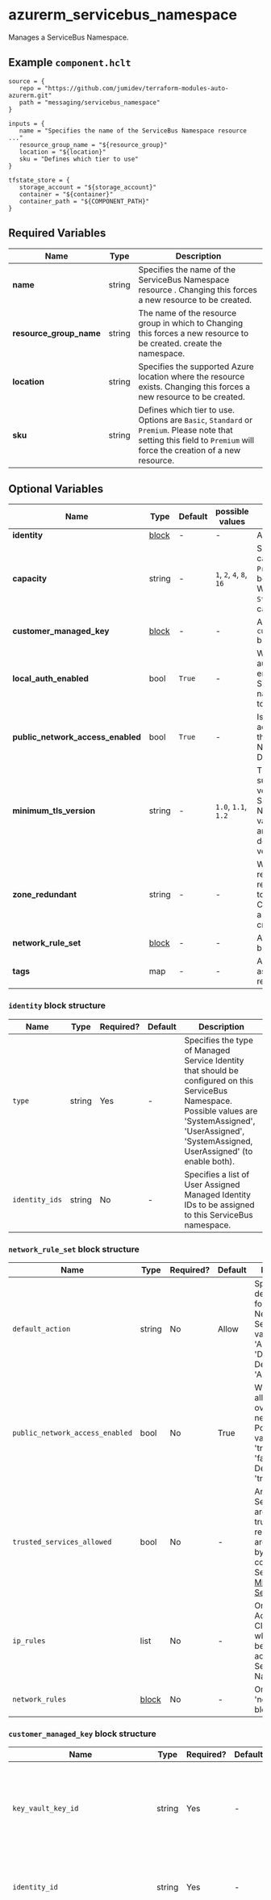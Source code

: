 # azurerm_servicebus_namespace

Manages a ServiceBus Namespace.

## Example `component.hclt`

```hcl
source = {
   repo = "https://github.com/jumidev/terraform-modules-auto-azurerm.git"   
   path = "messaging/servicebus_namespace"   
}

inputs = {
   name = "Specifies the name of the ServiceBus Namespace resource ..."   
   resource_group_name = "${resource_group}"   
   location = "${location}"   
   sku = "Defines which tier to use"   
}

tfstate_store = {
   storage_account = "${storage_account}"   
   container = "${container}"   
   container_path = "${COMPONENT_PATH}"   
}

```

## Required Variables

| Name | Type |  Description |
| ---- | --------- |  ----------- |
| **name** | string |  Specifies the name of the ServiceBus Namespace resource . Changing this forces a new resource to be created. | 
| **resource_group_name** | string |  The name of the resource group in which to Changing this forces a new resource to be created. create the namespace. | 
| **location** | string |  Specifies the supported Azure location where the resource exists. Changing this forces a new resource to be created. | 
| **sku** | string |  Defines which tier to use. Options are `Basic`, `Standard` or `Premium`. Please note that setting this field to `Premium` will force the creation of a new resource. | 

## Optional Variables

| Name | Type |  Default  |  possible values |  Description |
| ---- | --------- |  ----------- | ----------- | ----------- |
| **identity** | [block](#identity-block-structure) |  -  |  -  |  An `identity` block. | 
| **capacity** | string |  -  |  `1`, `2`, `4`, `8`, `16`  |  Specifies the capacity. When `sku` is `Premium`, capacity can be `1`, `2`, `4`, `8` or `16`. When `sku` is `Basic` or `Standard`, capacity can be `0` only. | 
| **customer_managed_key** | [block](#customer_managed_key-block-structure) |  -  |  -  |  An `customer_managed_key` block. | 
| **local_auth_enabled** | bool |  `True`  |  -  |  Whether or not SAS authentication is enabled for the Service Bus namespace. Defaults to `true`. | 
| **public_network_access_enabled** | bool |  `True`  |  -  |  Is public network access enabled for the Service Bus Namespace? Defaults to `true`. | 
| **minimum_tls_version** | string |  -  |  `1.0`, `1.1`, `1.2`  |  The minimum supported TLS version for this Service Bus Namespace. Valid values are: `1.0`, `1.1` and `1.2`. The current default minimum TLS version is `1.2`. | 
| **zone_redundant** | string |  -  |  -  |  Whether or not this resource is zone redundant. `sku` needs to be `Premium`. Changing this forces a new resource to be created. | 
| **network_rule_set** | [block](#network_rule_set-block-structure) |  -  |  -  |  An `network_rule_set` block. | 
| **tags** | map |  -  |  -  |  A mapping of tags to assign to the resource. | 

### `identity` block structure

| Name | Type | Required? | Default | Description |
| ---- | ---- | --------- | ------- | ----------- |
| `type` | string | Yes | - | Specifies the type of Managed Service Identity that should be configured on this ServiceBus Namespace. Possible values are 'SystemAssigned', 'UserAssigned', 'SystemAssigned, UserAssigned' (to enable both). |
| `identity_ids` | string | No | - | Specifies a list of User Assigned Managed Identity IDs to be assigned to this ServiceBus namespace. |

### `network_rule_set` block structure

| Name | Type | Required? | Default | Description |
| ---- | ---- | --------- | ------- | ----------- |
| `default_action` | string | No | Allow | Specifies the default action for the Network Rule Set. Possible values are 'Allow' and 'Deny'. Defaults to 'Allow'. |
| `public_network_access_enabled` | bool | No | True | Whether to allow traffic over public network. Possible values are 'true' and 'false'. Defaults to 'true'. |
| `trusted_services_allowed` | bool | No | - | Are Azure Services that are known and trusted for this resource type are allowed to bypass firewall configuration? See [Trusted Microsoft Services](https://github.com/MicrosoftDocs/azure-docs/blob/master/articles/service-bus-messaging/includes/service-bus-trusted-services.md) |
| `ip_rules` | list | No | - | One or more IP Addresses, or CIDR Blocks which should be able to access the ServiceBus Namespace. |
| `network_rules` | [block](#network_rules-block-structure) | No | - | One or more 'network_rules' blocks. |

### `customer_managed_key` block structure

| Name | Type | Required? | Default | Description |
| ---- | ---- | --------- | ------- | ----------- |
| `key_vault_key_id` | string | Yes | - | The ID of the Key Vault Key which should be used to Encrypt the data in this ServiceBus Namespace. |
| `identity_id` | string | Yes | - | The ID of the User Assigned Identity that has access to the key. |
| `infrastructure_encryption_enabled` | bool | No | - | Used to specify whether enable Infrastructure Encryption (Double Encryption). Changing this forces a new resource to be created. |

### `network_rules` block structure

| Name | Type | Required? | Default | Description |
| ---- | ---- | --------- | ------- | ----------- |
| `subnet_id` | string | Yes | - | The Subnet ID which should be able to access this ServiceBus Namespace. |
| `ignore_missing_vnet_service_endpoint` | bool | No | False | Should the ServiceBus Namespace Network Rule Set ignore missing Virtual Network Service Endpoint option in the Subnet? Defaults to 'false'. |



## Outputs

| Name | Type | Sensitive? | Description |
| ---- | ---- | --------- | --------- |
| **id** | string | No  | The ServiceBus Namespace ID. | 
| **identity** | block | No  | An `identity` block, which contains the Managed Service Identity information for this ServiceBus Namespace. | 
| **endpoint** | string | No  | The URL to access the ServiceBus Namespace. | 
| **principal_id** | string | No  | The Principal ID for the Service Principal associated with the Managed Service Identity of this ServiceBus Namespace. | 
| **tenant_id** | string | No  | The Tenant ID for the Service Principal associated with the Managed Service Identity of this ServiceBus Namespace. | 
| **default_primary_connection_string** | string | No  | The primary connection string for the authorization rule `RootManageSharedAccessKey`. | 
| **default_secondary_connection_string** | string | No  | The secondary connection string for the authorization rule `RootManageSharedAccessKey`. | 
| **default_primary_key** | string | Yes  | The primary access key for the authorization rule `RootManageSharedAccessKey`. | 
| **default_secondary_key** | string | Yes  | The secondary access key for the authorization rule `RootManageSharedAccessKey`. | 

Additionally, all variables are provided as outputs.
